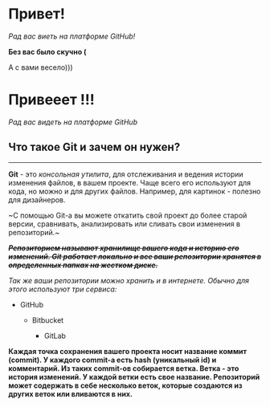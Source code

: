 # Привет!

*Рад вас виеть на платформе GitHub!*

__Без вас было скучно (__

А с вами весело)))

 # Привееет !!!
 
 *Рад вас видеть на платформе GitHub*
 
## Что такое Git и зачем он нужен?
---

**Git** - это _консольная утилита_, для отслеживания и ведения истории изменения файлов, в вашем проекте. Чаще всего его используют для кода, но можно и для других файлов. Например, для картинок - полезно для дизайнеров.

~С помощью Git-a вы можете откатить свой проект до более старой версии, сравнивать, анализировать или сливать свои изменения в репозиторий.~

_**~~Репозиторием называют хранилище вашего кода и историю его изменений. Git работает локально и все ваши репозитории хранятся в определенных папках на жестком диске.~~**_

_Так же ваши репозитории можно хранить и в интернете. Обычно для этого используют три сервиса:_

- GitHub

  - Bitbucket

    - GitLab

**Каждая точка сохранения вашего проекта носит название коммит (commit). У каждого commit-a есть hash (уникальный id) и комментарий. Из таких commit-ов собирается ветка. Ветка - это история изменений. У каждой ветки есть свое название. Репозиторий может содержать в себе несколько веток, которые создаются из других веток или вливаются в них.**
